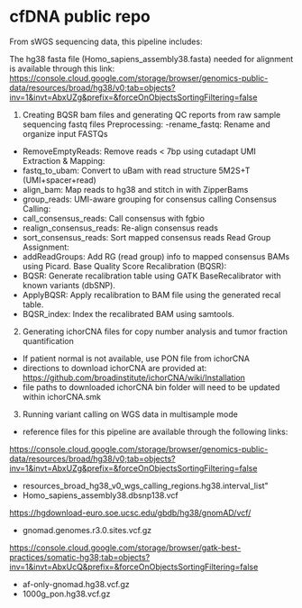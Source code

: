 # cfDNA public repo

From sWGS sequencing data, this pipeline includes:

The hg38 fasta file (Homo_sapiens_assembly38.fasta) needed for alignment is available through this link: https://console.cloud.google.com/storage/browser/genomics-public-data/resources/broad/hg38/v0;tab=objects?inv=1&invt=AbxUZg&prefix=&forceOnObjectsSortingFiltering=false

1.  Creating BQSR bam files and generating QC reports from raw sample sequencing fastq files
Preprocessing:
  -rename_fastq: Rename and organize input FASTQs
  - RemoveEmptyReads: Remove reads < 7bp using cutadapt
UMI Extraction & Mapping:
  - fastq_to_ubam: Convert to uBam with read structure 5M2S+T (UMI+spacer+read)
  - align_bam: Map reads to hg38 and stitch in with ZipperBams
  - group_reads: UMI-aware grouping for consensus calling
Consensus Calling:
  - call_consensus_reads: Call consensus with fgbio
  - realign_consensus_reads: Re-align consensus reads
  - sort_consensus_reads: Sort mapped consensus reads
Read Group Assignment:
  - addReadGroups: Add RG (read group) info to mapped consensus BAMs using Picard.
Base Quality Score Recalibration (BQSR):
  - BQSR: Generate recalibration table using GATK BaseRecalibrator with known variants (dbSNP).
  - ApplyBQSR: Apply recalibration to BAM file using the generated recal table.
  - BQSR_index: Index the recalibrated BAM using samtools.

2.  Generating ichorCNA files for copy number analysis and tumor fraction quantification
  - If patient normal is not available, use PON file from ichorCNA
  - directions to download ichorCNA are provided at: https://github.com/broadinstitute/ichorCNA/wiki/Installation
  - file paths to downloaded ichorCNA bin folder will need to be updated within ichorCNA.smk

3. Running variant calling on WGS data in multisample mode
  - reference files for this pipeline are available through the following links:
    
https://console.cloud.google.com/storage/browser/genomics-public-data/resources/broad/hg38/v0;tab=objects?inv=1&invt=AbxUZg&prefix=&forceOnObjectsSortingFiltering=false
 -  resources_broad_hg38_v0_wgs_calling_regions.hg38.interval_list"
 - Homo_sapiens_assembly38.dbsnp138.vcf
 
 https://hgdownload-euro.soe.ucsc.edu/gbdb/hg38/gnomAD/vcf/
 - gnomad.genomes.r3.0.sites.vcf.gz     
 
 https://console.cloud.google.com/storage/browser/gatk-best-practices/somatic-hg38;tab=objects?inv=1&invt=AbxUcQ&prefix=&forceOnObjectsSortingFiltering=false
 - af-only-gnomad.hg38.vcf.gz
 - 1000g_pon.hg38.vcf.gz